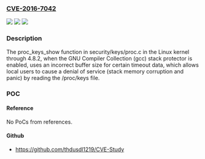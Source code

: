 ### [CVE-2016-7042](https://cve.mitre.org/cgi-bin/cvename.cgi?name=CVE-2016-7042)
![](https://img.shields.io/static/v1?label=Product&message=n%2Fa&color=blue)
![](https://img.shields.io/static/v1?label=Version&message=n%2Fa&color=blue)
![](https://img.shields.io/static/v1?label=Vulnerability&message=n%2Fa&color=brighgreen)

### Description

The proc_keys_show function in security/keys/proc.c in the Linux kernel through 4.8.2, when the GNU Compiler Collection (gcc) stack protector is enabled, uses an incorrect buffer size for certain timeout data, which allows local users to cause a denial of service (stack memory corruption and panic) by reading the /proc/keys file.

### POC

#### Reference
No PoCs from references.

#### Github
- https://github.com/thdusdl1219/CVE-Study

